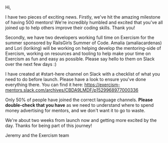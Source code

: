 Hi,

I have two pieces of exciting news. Firstly, we've hit the amazing milestone of having 500 mentors! We're incredibly humbled and excited that you've all joined up to help others improve their coding skills. Thank you! 

Secondly, we have two developers working full time on Exercism for the summer sponsored by RailsGirls Summer of Code. Amalia (amaliacardenas) and Lori (loriking) will be working on helping develop the mentoring-side of Exercism, working on resources and tooling to help make your time on Exercism as fun and easy as possible. Please say hello to them on Slack over the next few days :)

I have created at #start-here channel on Slack with a checklist of what you need to do before launch. Please have a look to ensure you've done everything there. You can find it here: https://exercism-mentors.slack.com/archives/CBDA9LMDF/p1529968977000336

Only 50% of people have joined the correct language channels. **Please double-check that you have** as we need to understand where to spend money advertising for mentors, and we don't want it to go to waste.

We're about two weeks from launch now and getting more excited by the day. Thanks for being part of this journey!

Jeremy and the Exercism team
